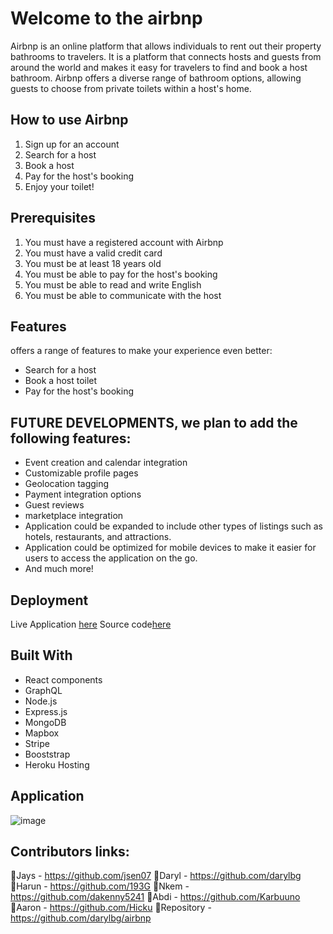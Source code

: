 # Welcome to the airbnp

Airbnp is an online platform that allows individuals to rent out their property bathrooms to travelers. 
It is a platform that connects hosts and guests from around the world and makes it easy for travelers to find and book a host bathroom.
Airbnp offers a diverse range of bathroom options, allowing guests to choose from private toilets within a host's home.
 
## How to use Airbnp
1. Sign up for an account
2. Search for a host
3. Book a host
4. Pay for the host's booking
5. Enjoy your toilet!

## Prerequisites
1. You must have a registered account with Airbnp
2. You must have a valid credit card
3. You must be at least 18 years old
4. You must be able to pay for the host's booking
5. You must be able to read and write English
7. You must be able to communicate with the host

## Features
 offers a range of features to make your experience even better:
- Search for a host
- Book a host toilet
- Pay for the host's booking

## FUTURE DEVELOPMENTS, we plan to add the following features:

- Event creation and calendar integration
- Customizable profile pages
- Geolocation tagging
- Payment integration options
- Guest reviews
- marketplace integration
- Application could be expanded to include other types of listings such as hotels, restaurants, and attractions.
- Application could be optimized for mobile devices to make it easier for users to access the application on the go.
- And much more!

## Deployment

Live Application [here](https://airbnp-website-190a74645719.herokuapp.com/)
Source code[here](https://github.com/darylbg/airbnp)

## Built With
- React components
- GraphQL
- Node.js
- Express.js
- MongoDB 
- Mapbox
- Stripe
- Booststrap
- Heroku Hosting

## Application

  ![image](https://github.com/darylbg/airbnp/assets/56829664/5af32e3b-648a-4f36-aa04-a102502cf0ab)


## Contributors links:
Jays - https://github.com/jsen07
Daryl - https://github.com/darylbg
Harun - https://github.com/193G
Nkem - https://github.com/dakenny5241
Abdi - https://github.com/Karbuuno
Aaron - https://github.com/Hicku
Repository - https://github.com/darylbg/airbnp


